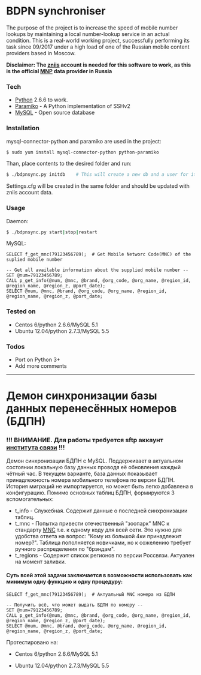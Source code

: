 # BDPN synchroniser
The purpose of the project is to increase the speed of mobile number lookups by maintaining a local number-lookup service in an actual condition.
This is a real-world working project, successfully performing its task since 09/2017 under a high load of one of the Russian mobile content providers based in Moscow.

**Disclaimer: The [zniis] account is needed for this software to work, as this is the official [MNP] data provider in Russia**


### Tech
* [Python] 2.6.6 to work.
* [Paramiko] - A Python implementation of SSHv2
* [MySQL] - Open source database

### Installation
mysql-connector-python and paramiko are used in the project:
```sh
$ sudo yum install mysql-connector-python python-paramiko
```
Than, place contents to the desired folder and run:
```sh
$ ./bdpnsync.py initdb    # This will create a new db and a user for it.
```
Settings.cfg will be created in the same folder and should be updated with zniis account data.

### Usage
Daemon:
```sh
$ ./bdpnsync.py start|stop|restart
```
MySQL:
```mysql
SELECT f_get_mnc(79123456789);  # Get Mobile Networc Code(MNC) of the suplied mobile number
```
```mysql
-- Get all available information about the supplied mobile number --
SET @num=79123456789;
CALL p_get_info(@num, @mnc, @brand, @org_code, @org_name, @region_id, @region_name, @region_z, @port_date);
SELECT @num, @mnc, @brand, @org_code, @org_name, @region_id, @region_name, @region_z, @port_date;
```

### Tested on
* Centos 6/python 2.6.6/MySQL 5.1
* Ubuntu 12.04/python 2.7.3/MySQL 5.5

### Todos
 - Port on Python 3+
 - Add more comments

***


# Демон синхронизации базы данных перенесённых номеров (БДПН)
### !!! ВНИМАНИЕ. Для работы требуется sftp аккаунт [института связи](https://www.zniis.ru/bdpn/operators/request) !!!
Демон синхронизации БДПН с MySQL. Поддерживает в актуальном состоянии локальную базу данных проводя её обновления каждый чётный час.
В текущем варианте, база данных показывает принадлежность номера мобильного телефона по версии БДПН.
История миграций не импортируется, но может быть легко добавлена в конфигурацию.
Помимо основных таблиц БДПН, формируются 3 вспомогательных:
* t_info - Служебная. Содержит данные о последней синхронизации таблиц.
* t_mnc - Попытка привести отечественный "зоопарк" MNC к стандарту [MNC](https://en.wikipedia.org/wiki/Mobile_country_code) т.е. к одному коду для всей сети. Это нужно для удобства ответа на вопрос: "Кому из большой 4ки принадлежит номер?". Таблица пополняется новичками, но к сожелению требует ручного распределения по "брэндам".
* t_regions - Содержит список регионов по версии Россвязи. Актуален на момент заливки.

#### Суть всей этой задачи заключается в возможности использовать как минимум одну функцию и одну процедуру:
```mysql
SELECT f_get_mnc(79123456789);  # Актуальный MNC номера из БДПН
```
```mysql
-- Получить всё, что может выдать БДПН по номеру --
SET @num=79123456789;
CALL p_get_info(@num, @mnc, @brand, @org_code, @org_name, @region_id, @region_name, @region_z, @port_date);
SELECT @num, @mnc, @brand, @org_code, @org_name, @region_id, @region_name, @region_z, @port_date;
```


Протестировано на:
* Centos 6/python 2.6.6/MySQL 5.1
* Ubuntu 12.04/python 2.7.3/MySQL 5.5

   [Paramiko]: <http://www.paramiko.org/index.html>
   [MySQL]: <https://www.mysql.com/>
   [Python]: <https://www.python.org/>
   [zniis]: <https://www.zniis.ru/bdpn/operators/request>
   [MNP]: <https://en.wikipedia.org/wiki/Mobile_number_portability>
